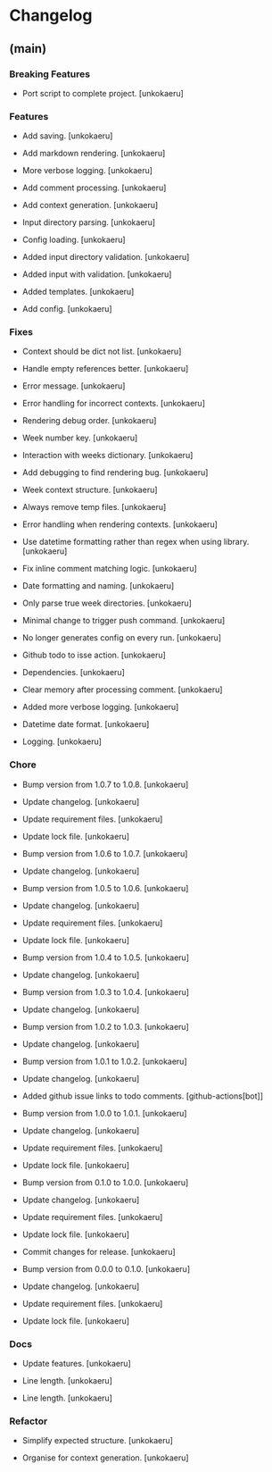 # Changelog


## (main)

### Breaking Features

* Port script to complete project. [unkokaeru]

### Features

* Add saving. [unkokaeru]

* Add markdown rendering. [unkokaeru]

* More verbose logging. [unkokaeru]

* Add comment processing. [unkokaeru]

* Add context generation. [unkokaeru]

* Input directory parsing. [unkokaeru]

* Config loading. [unkokaeru]

* Added input directory validation. [unkokaeru]

* Added input with validation. [unkokaeru]

* Added templates. [unkokaeru]

* Add config. [unkokaeru]

### Fixes

* Context should be dict not list. [unkokaeru]

* Handle empty references better. [unkokaeru]

* Error message. [unkokaeru]

* Error handling for incorrect contexts. [unkokaeru]

* Rendering debug order. [unkokaeru]

* Week number key. [unkokaeru]

* Interaction with weeks dictionary. [unkokaeru]

* Add debugging to find rendering bug. [unkokaeru]

* Week context structure. [unkokaeru]

* Always remove temp files. [unkokaeru]

* Error handling when rendering contexts. [unkokaeru]

* Use datetime formatting rather than regex when using library. [unkokaeru]

* Fix inline comment matching logic. [unkokaeru]

* Date formatting and naming. [unkokaeru]

* Only parse true week directories. [unkokaeru]

* Minimal change to trigger push command. [unkokaeru]

* No longer generates config on every run. [unkokaeru]

* Github todo to isse action. [unkokaeru]

* Dependencies. [unkokaeru]

* Clear memory after processing comment. [unkokaeru]

* Added more verbose logging. [unkokaeru]

* Datetime date format. [unkokaeru]

* Logging. [unkokaeru]

### Chore

* Bump version from 1.0.7 to 1.0.8. [unkokaeru]

* Update changelog. [unkokaeru]

* Update requirement files. [unkokaeru]

* Update lock file. [unkokaeru]

* Bump version from 1.0.6 to 1.0.7. [unkokaeru]

* Update changelog. [unkokaeru]

* Bump version from 1.0.5 to 1.0.6. [unkokaeru]

* Update changelog. [unkokaeru]

* Update requirement files. [unkokaeru]

* Update lock file. [unkokaeru]

* Bump version from 1.0.4 to 1.0.5. [unkokaeru]

* Update changelog. [unkokaeru]

* Bump version from 1.0.3 to 1.0.4. [unkokaeru]

* Update changelog. [unkokaeru]

* Bump version from 1.0.2 to 1.0.3. [unkokaeru]

* Update changelog. [unkokaeru]

* Bump version from 1.0.1 to 1.0.2. [unkokaeru]

* Update changelog. [unkokaeru]

* Added github issue links to todo comments. [github-actions[bot]]

* Bump version from 1.0.0 to 1.0.1. [unkokaeru]

* Update changelog. [unkokaeru]

* Update requirement files. [unkokaeru]

* Update lock file. [unkokaeru]

* Bump version from 0.1.0 to 1.0.0. [unkokaeru]

* Update changelog. [unkokaeru]

* Update requirement files. [unkokaeru]

* Update lock file. [unkokaeru]

* Commit changes for release. [unkokaeru]

* Bump version from 0.0.0 to 0.1.0. [unkokaeru]

* Update changelog. [unkokaeru]

* Update requirement files. [unkokaeru]

* Update lock file. [unkokaeru]

### Docs

* Update features. [unkokaeru]

* Line length. [unkokaeru]

* Line length. [unkokaeru]

### Refactor

* Simplify expected structure. [unkokaeru]

* Organise for context generation. [unkokaeru]


